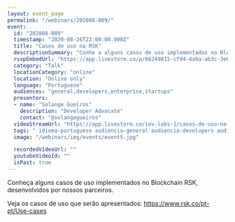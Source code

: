 ```yaml
---
layout: event_page
permalink: "/webinars/202008-009/"
event:
  id: "202008-009"
  timestamp: "2020-08-26T22:00:00.000Z"
  title: "Casos de uso na RSK"
  descriptionSummary: "Conhe a alguns casos de uso implementados no Blockchain RSK, desenvolvidos por nossos parceiros. Veja os casos de uso que ser o apresentado…"
  rsvpEmbedUrl: "https://app.livestorm.co/p/66249815-cf94-4a9a-ab3c-3e6a743c77ff/form"
  category: "Talk"
  locationCategory: "online"
  location: "Online only"
  language: "Portuguese"
  audiences: "general,developers,enterprise,startups"
  presenters:
  - name: "Solange Gueiros"
    description: "Developer Advocate"
    contact: "@solangegueiros"
  videoStreamUrl: "https://app.livestorm.co/iov-labs-1/casos-de-uso-na-rsk"
  tags: " idioma-portuguese audiencia-general audiencia-developers audiencia-enterprise audiencia-startups recent"
  image: "/webinars/img/events/event5.jpg"

  recordedVideoUrl: ""
  youtubeVideoId: ""
  isPast: true
---
```



Conheça alguns casos de uso implementados no Blockchain RSK, desenvolvidos por nossos parceiros.

Veja os casos de uso que serão apresentados:
https://www.rsk.co/pt-pt/Use-cases

